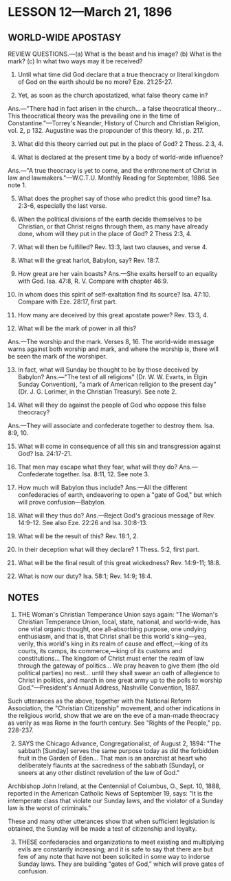 # LESSON 12—March 21, 1896

## WORLD-WIDE APOSTASY

REVIEW QUESTIONS.—(a) What is the beast and his image? (b) What is the mark? (c) In what two ways may it be received?

1. Until what time did God declare that a true theocracy or literal kingdom of God on the earth should be no more? Eze. 21:25-27.

2. Yet, as soon as the church apostatized, what false theory came in?

Ans.—"There had in fact arisen in the church... a false theocratical theory... This theocratical theory was the prevailing one in the time of Constantine."—Torrey's Neander, History of Church and Christian Religion, vol. 2, p 132. Augustine was the propounder of this theory. Id., p. 217.

3. What did this theory carried out put in the place of God? 2 Thess. 2:3, 4.

4. What is declared at the present time by a body of world-wide influence?

Ans.—"A true theocracy is yet to come, and the enthronement of Christ in law and lawmakers."—W.C.T.U. Monthly Reading for September, 1886. See note 1.

5. What does the prophet say of those who predict this good time? Isa. 2:3-6, especially the last verse.

6. When the political divisions of the earth decide themselves to be Christian, or that Christ reigns through them, as many have already done, whom will they put in the place of God? 2 Thess 2:3, 4.

7. What will then be fulfilled? Rev. 13:3, last two clauses, and verse 4.

8. What will the great harlot, Babylon, say? Rev. 18:7.

9. How great are her vain boasts? Ans.—She exalts herself to an equality with God. Isa. 47:8, R. V. Compare with chapter 46:9.

10. In whom does this spirit of self-exaltation find its source? Isa. 47:10. Compare with Eze. 28:17, first part.

11. How many are deceived by this great apostate power? Rev. 13:3, 4.

12. What will be the mark of power in all this?

Ans.—The worship and the mark. Verses 8, 16. The world-wide message warns against both worship and mark, and where the worship is, there will be seen the mark of the worshiper.

13. In fact, what will Sunday be thought to be by those deceived by Babylon? Ans.—"The test of all religions" (Dr. W. W. Evarts, in Elgin Sunday Convention), "a mark of American religion to the present day" (Dr. J. G. Lorimer, in the Christian Treasury). See note 2.

14. What will they do against the people of God who oppose this false theocracy?

Ans.—They will associate and confederate together to destroy them. Isa. 8:9, 10.

15. What will come in consequence of all this sin and transgression against God? Isa. 24:17-21.

16. That men may escape what they fear, what will they do? Ans.—Confederate together. Isa. 8:11, 12. See note 3.

17. How much will Babylon thus include? Ans.—All the different confederacies of earth, endeavoring to open a "gate of God," but which will prove confusion—Babylon.

18. What will they thus do? Ans.—Reject God's gracious message of Rev. 14:9-12. See also Eze. 22:26 and Isa. 30:8-13.

19. What will be the result of this? Rev. 18:1, 2.

20. In their deception what will they declare? 1 Thess. 5:2, first part.

21. What will be the final result of this great wickedness? Rev. 14:9-11; 18:8.

22. What is now our duty? Isa. 58:1; Rev. 14:9; 18:4.

## NOTES

1. THE Woman's Christian Temperance Union says again: "The Woman's Christian Temperance Union, local, state, national, and world-wide, has one vital organic thought, one all-absorbing purpose, one undying enthusiasm, and that is, that Christ shall be this world's king—yea, verily, this world's king in its realm of cause and effect,—king of its courts, its camps, its commerce,—king of its customs and constitutions... The kingdom of Christ must enter the realm of law through the gateway of politics... We pray heaven to give them (the old political parties) no rest... until they shall swear an oath of allegience to Christ in politics, and march in one great army up to the polls to worship God."—President's Annual Address, Nashville Convention, 1887.

Such utterances as the above, together with the National Reform Association, the "Christian Citizenship" movement, and other indications in the religious world, show that we are on the eve of a man-made theocracy as verily as was Rome in the fourth century. See "Rights of the People," pp. 228-237.

2. SAYS the Chicago Advance, Congregationalist, of August 2, 1894: "The sabbath [Sunday] serves the same purpose today as did the forbidden fruit in the Garden of Eden... That man is an anarchist at heart who deliberately flaunts at the sacredness of the sabbath [Sunday], or sneers at any other distinct revelation of the law of God."

Archbishop John Ireland, at the Centennial of Columbus, O., Sept. 10, 1888, reported in the American Catholic News of September 19, says: "It is the intemperate class that violate our Sunday laws, and the violator of a Sunday law is the worst of criminals."

These and many other utterances show that when sufficient legislation is obtained, the Sunday will be made a test of citizenship and loyalty.

3. THESE confederacies and organizations to meet existing and multiplying evils are constantly increasing; and it is safe to say that there are but few of any note that have not been solicited in some way to indorse Sunday laws. They are building "gates of God," which will prove gates of confusion.